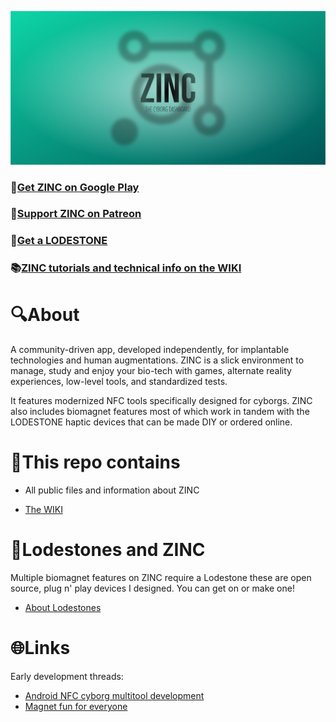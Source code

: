 ![Logo](https://github.com/AxelFougues/ZINC-public-resources/blob/main/Branding/Banner.png)

### 📲[Get ZINC on Google Play](https://play.google.com/store/apps/details?id=com.AzApps.ZINC)
### 💚[Support ZINC on Patreon](https://www.patreon.com/AxelFougues)
### 🧲[Get a LODESTONE](https://github.com/AxelFougues/Lodestone-biomagnet-tools)
### 📚[ZINC tutorials and technical info on the WIKI](https://github.com/AxelFougues/ZINC-public-resources/wiki)

# 🔍About
A community-driven app, developed independently, for implantable technologies and human augmentations.
ZINC is a slick environment to manage, study and enjoy your bio-tech with games, alternate reality experiences, low-level tools, and standardized tests.

It features modernized NFC tools specifically designed for cyborgs.
ZINC also includes biomagnet features most of which work in tandem with the LODESTONE haptic devices that can be made DIY or ordered online.

# 🧾This repo contains

- All public files and information about ZINC

- [The WIKI](https://github.com/AxelFougues/ZINC-public-resources/wiki)

# 🧲Lodestones and ZINC
Multiple biomagnet features on ZINC require a Lodestone these are open source, plug n' play devices I designed. You can get on or make one!
 
 - [About Lodestones](https://github.com/AxelFougues/Lodestone-biomagnet-tools)

# 🌐Links

 Early development threads:
- [Android NFC cyborg multitool development](https://forum.dangerousthings.com/t/android-nfc-cyborg-multitool-development/17772)
- [Magnet fun for everyone](https://forum.dangerousthings.com/t/finger-magnet-fun-for-everyone/18642)
